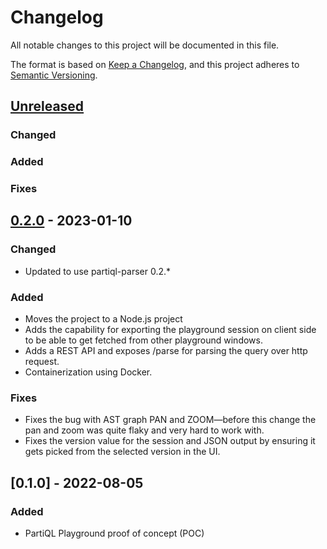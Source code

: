 # Changelog

All notable changes to this project will be documented in this file.

The format is based on [Keep a Changelog](https://keepachangelog.com/en/1.0.0/),
and this project adheres to [Semantic Versioning](https://semver.org/spec/v2.0.0.html).

## [Unreleased]
### Changed

### Added

### Fixes

## [0.2.0] - 2023-01-10
### Changed
- Updated to use partiql-parser 0.2.*

### Added
- Moves the project to a Node.js project
- Adds the capability for exporting the playground session on client side to be able to get fetched from other playground windows.
- Adds a REST API and exposes /parse for parsing the query over http request.
- Containerization using Docker.

### Fixes
- Fixes the bug with AST graph PAN and ZOOM—before this change the pan and zoom was quite flaky and very hard to work with.
- Fixes the version value for the session and JSON output by ensuring it gets picked from the selected version in the UI.

## [0.1.0] - 2022-08-05
### Added
- PartiQL Playground proof of concept (POC)

[Unreleased]: https://github.com/partiql/partiql-rust-playground/compare/v0.2.0...HEAD
[0.2.0]: https://github.com/partiql/partiql-rust-playground/releases/tag/v0.2.0

